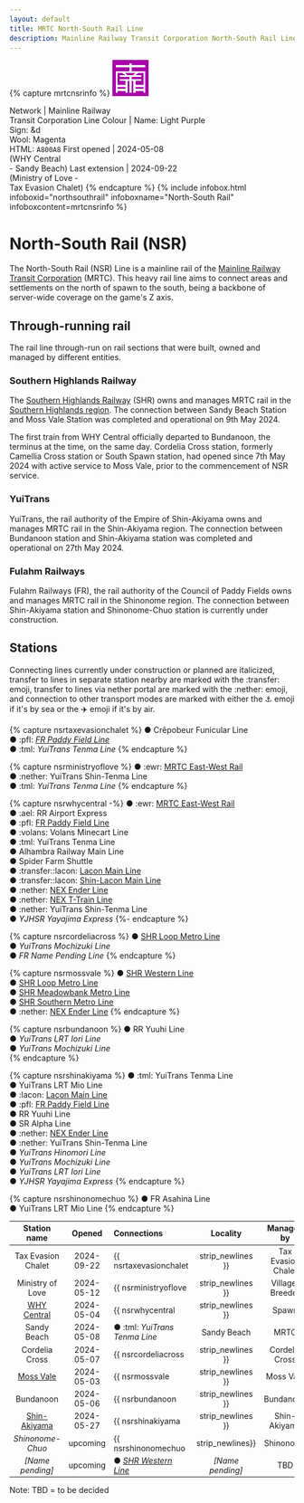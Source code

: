 ```yaml
---
layout: default
title: MRTC North-South Rail Line
description: Mainline Railway Transit Corporation North-South Rail Line
---
```


{% capture mrtcnsrinfo %}
![The icon of NSR <>](/assets/img/rail-lines/64px/mrtc-north-south-rail.png
"The icon of North-South Rail line")

Network | Mainline Railway<br/>Transit Corporation
Line Colour | Name: Light Purple<br/>Sign: &d<br/>Wool: Magenta<br/>HTML: `A800A8`
First opened | 2024-05-08<br/>(WHY Central<br/>- Sandy Beach)
Last extension | 2024-09-22<br/>(Ministry of Love -<br/>Tax Evasion Chalet)
{% endcapture %}
{%
  include infobox.html
  infoboxid="northsouthrail"
  infoboxname="North-South Rail"
  infoboxcontent=mrtcnsrinfo
%}

# North-South Rail (NSR)

The North-South Rail (NSR) Line is a mainline rail of the
[Mainline Railway Transit Corporation](/rail-networks/mrt) (MRTC).
This heavy rail line aims to connect areas and settlements on the north of spawn
to the south, being a backbone of server-wide coverage on the game's Z axis.

## Through-running rail

The rail line through-run on rail sections that were built, owned and managed by
different entities.

### Southern Highlands Railway

The [Southern Highlands Railway](/rail-networks/shr) (SHR) owns and manages MRTC
rail in the [Southern Highlands region](/areas/southern-highlands). The
connection between Sandy Beach Station and Moss Vale Station was completed and
operational on 9th May 2024.

The first train from WHY Central officially departed to Bundanoon, the terminus
at the time, on the same day. Cordelia Cross station, formerly Camellia Cross
station or South Spawn station, had opened since 7th May 2024 with active
service to Moss Vale, prior to the commencement of NSR service.

### YuiTrans

YuiTrans, the rail authority of the Empire of Shin-Akiyama owns and manages MRTC
rail in the Shin-Akiyama region. The connection between Bundanoon station and
Shin-Akiyama station was completed and operational on 27th May 2024.

### Fulahm Railways

Fulahm Railways (FR), the rail authority of the Council of Paddy Fields owns and
manages MRTC rail in the Shinonome region. The connection between Shin-Akiyama
station and Shinonome-Chuo station is currently under construction.

## Stations

Connecting lines currently under construction or planned are italicized,
transfer to lines in separate station nearby are marked with the :transfer:
emoji, transfer to lines via nether portal are marked with the :nether: emoji,
and connection to other transport modes are marked with either the :anchor:
emoji if it's by sea or the :airplane: emoji if it's by air.

{% capture nsrtaxevasionchalet %}
● Crêpobeur Funicular Line<br/>
● :pfl: *[FR Paddy Field Line](/rail-lines/fr-paddy-field-line)*<br/>
● :tml: *YuiTrans Tenma Line*
{% endcapture %}

{% capture nsrministryoflove %}
● :ewr: [MRTC East-West Rail](/rail-lines/mrtc-east-west-rail-line)<br/>
● :nether: YuiTrans Shin-Tenma Line<br/>
● :tml: *YuiTrans Tenma Line*
{% endcapture %}

{% capture nsrwhycentral -%}
● :ewr: [MRTC East-West Rail](/rail-lines/mrtc-east-west-rail-line)<br/>
● :ael: RR Airport Express<br/>
● :pfl: [FR Paddy Field Line](/rail-lines/fr-paddy-field-line)<br/>
● :volans: Volans Minecart Line<br/>
● :tml: YuiTrans Tenma Line<br/>
● Alhambra Railway Main Line<br/>
● Spider Farm Shuttle<br/>
● :transfer::lacon: [Lacon Main Line](/rail-lines/lcn-main-line)<br/>
● :transfer::lacon: [Shin-Lacon Main Line](/rail-lines/slcn-main-line)<br/>
● :nether: [NEX Ender Line](/rail-lines/nex-ender-line)<br/>
● :nether: [NEX T-Train Line](/rail-lines/nex-t-train-line)<br/>
● :nether: YuiTrans Shin-Tenma Line<br/>
● *YJHSR Yayajima Express*
{%- endcapture %}

{% capture nsrcordeliacross %}
● [SHR Loop Metro Line](/rail-lines/shr-loop-line)<br/>
● *YuiTrans Mochizuki Line*<br/>
● *FR Name Pending Line*
{% endcapture %}

{% capture nsrmossvale %}
● [SHR Western Line](/rail-lines/shr-western-line)<br/>
● [SHR Loop Metro Line](/rail-lines/shr-loop-line)<br/>
● [SHR Meadowbank Metro Line](/rail-lines/shr-meadowbank-line)<br/>
● [SHR Southern Metro Line](/rail-lines/shr-southern-line)<br/>
● :nether: [NEX Ender Line](/rail-lines/nex-ender-line)
{% endcapture %}

{% capture nsrbundanoon %}
● RR Yuuhi Line<br/>
● *YuiTrans LRT Iori Line*<br/>
● *YuiTrans Mochizuki Line*<br/>
{% endcapture %}

{% capture nsrshinakiyama %}
● :tml: YuiTrans Tenma Line<br/>
● YuiTrans LRT Mio Line<br/>
● :lacon: [Lacon Main Line](/rail-lines/lcn-main-line)<br/>
● :pfl: [FR Paddy Field Line](/rail-lines/fr-paddy-field-line)<br/>
● RR Yuuhi Line<br/>
● SR Alpha Line<br/>
● :nether: [NEX Ender Line](/rail-lines/nex-ender-line)<br/>
● :nether: YuiTrans Shin-Tenma Line<br/>
● *YuiTrans Hinomori Line*<br/>
● *YuiTrans Mochizuki Line*<br/>
● *YuiTrans LRT Iori Line*<br/>
● *YJHSR Yayajima Express*
{% endcapture %}

{% capture nsrshinonomechuo %}
● FR Asahina Line<br/>
● YuiTrans LRT Mio Line
{% endcapture %}

| Station name | Opened | Connections | Locality | Managed by |
|:---:|:---:|:---|:---:|:---:|
| Tax Evasion Chalet | 2024-09-22 | {{ nsrtaxevasionchalet | strip_newlines }} | Tax Evasion Chalet | MRTC |
| Ministry of Love | 2024-05-12 | {{ nsrministryoflove | strip_newlines }} | Villager Breeder | MRTC |
| [WHY Central](/rail-stations/why-central) | 2024-05-04 | {{ nsrwhycentral | strip_newlines }} | Spawn | MRTC |
| Sandy Beach | 2024-05-08 | ● :tml: *YuiTrans Tenma Line* | Sandy Beach | MRTC |
| Cordelia Cross | 2024-05-07 | {{ nsrcordeliacross | strip_newlines }} | Cordelia Cross | SHR |
| [Moss Vale](/rail-stations/moss-vale) | 2024-05-03 | {{ nsrmossvale | strip_newlines }} | Moss Vale | SHR |
| Bundanoon | 2024-05-06 | {{ nsrbundanoon | strip_newlines }} | Bundanoon | SHR |
| [Shin-Akiyama](/rail-stations/shin-akiyama) | 2024-05-27 | {{ nsrshinakiyama | strip_newlines }} | Shin-Akiyama | YuiTrans |
| *Shinonome-Chuo* | upcoming | {{ nsrshinonomechuo | strip_newlines}} | Shinonome | FR |
| *[Name pending]* | upcoming | ● *[SHR Western Line](/rail-lines/shr-western-line)* | *[Name pending]* | TBD |

Note: TBD = to be decided
